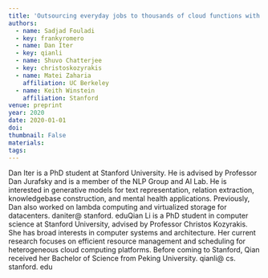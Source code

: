 ```yaml
---
title: 'Outsourcing everyday jobs to thousands of cloud functions with gg'
authors:
  - name: Sadjad Fouladi
  - key: frankyromero
  - name: Dan Iter
  - key: qianli
  - name: Shuvo Chatterjee
  - key: christoskozyrakis
  - name: Matei Zaharia
    affiliation: UC Berkeley
  - name: Keith Winstein
    affiliation: Stanford
venue: preprint
year: 2020
date: 2020-01-01
doi: 
thumbnail: False
materials:
tags:
---
```

Dan Iter is a PhD student at Stanford University. He is advised by Professor Dan Jurafsky and is a member of the NLP Group and AI Lab. He is interested in generative models for text representation, relation extraction, knowledgebase construction, and mental health applications. Previously, Dan also worked on lambda computing and virtualized storage for datacenters. daniter@ stanford. eduQian Li is a PhD student in computer science at Stanford University, advised by Professor Christos Kozyrakis. She has broad interests in computer systems and architecture. Her current research focuses on efficient resource management and scheduling for heterogeneous cloud computing platforms. Before coming to Stanford, Qian received her Bachelor of Science from Peking University. qianli@ cs. stanford. edu
